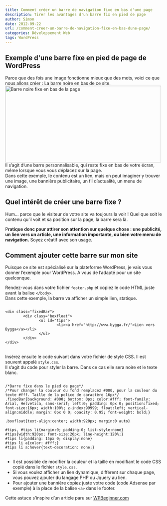 ```yaml
---
title: Comment créer un barre de navigation fixe en bas d'une page
description: Tirer les avantages d'un barre fix en pied de page
author: Simon
date: 2012-09-22
url: /comment-creer-un-barre-de-navigation-fixe-en-bas-dune-page/
categories: Développement Web
tags: WordPress
---
```

## Exemple d'une barre fixe en pied de page de WordPress

Parce que des fois une image fonctionne mieux que des mots, voici ce que nous allons créer : La barre noire en bas de ce site.  
<img src="http://www.bygga.fr/wp-content/uploads/2012/09/fixe-barre.png" alt="Barre noire fixe en bas de la page" title="fixe-barre" width="500" height="245" class="aligncenter size-full wp-image-329" />  
Il s’agit d’une barre personnalisable, qui reste fixe en bas de votre écran, même lorsque vous vous déplacez sur la page.  
Dans cette exemple, le contenu est un lien, mais on peut imaginer y trouver une image, une bannière publicitaire, un fil d’actualité, un menu de navigation.

## Quel intérêt de créer une barre fixe ?

Hum… parce que le visiteur de votre site va toujours la voir ! Quel que soit le contenu qu’il voit et sa position sur la page, la barre sera là.  

P**ratique donc pour attirer son attention sur quelque chose : une publicité, un lien vers un article, une information importante, ou bien votre menu de navigation.** Soyez créatif avec son usage.

## Comment ajouter cette barre sur mon site

Puisque ce site est spécialisé sur la plateforme WordPress, je vais vous donner l’exemple pour WordPress. A vous de l’adapté pour un site quelconque.

Rendez-vous dans votre fichier <code>footer.php</code> et copiez le code HTML juste avant la balise <code>&lt;/body&gt;</code>.  
Dans cette exemple, la barre va afficher un simple lien, statique.

<pre class="language-html">
<code>
&lt;div class="fixedBar"&gt;
        &lt;div class="boxfloat"&gt;
               &lt;ul id="tips"&gt;
                       &lt;li&gt;&lt;a href="http://www.bygga.fr/"&gt;Lien vers Bygga&lt;/a&gt;&lt;/li&gt;                    
               &lt;/ul&gt;
        &lt;/div&gt;
&lt;/div&gt;
</code>
</pre>

Insérez ensuite le code suivant dans votre fichier de style CSS. Il est souvent appelé <code>style.css</code>.  
Il s’agit du code pour styler la barre. Dans ce cas elle sera noire et le texte blanc.

<pre class="language-css">
<code>
/*Barre fixe dans le pied de page*/
/*Pour changer la couleur du fond remplacez #000, pour la couleur du texte #fff. Taille de la police de caractère 16px*/ 
.fixedBar{background: #000; bottom: 0px; color:#fff; font-family: Arial, Helvetica, sans-serif; left:0; padding: 0px 0; position:fixed; font-size:16px; width:100%; z-index:99999; float:left; vertical-align:middle; margin: 0px 0 0; opacity: 0.95; font-weight: bold;}
 
.boxfloat{text-align:center; width:920px; margin:0 auto}
 
#tips, #tips li{margin:0; padding:0; list-style:none}
#tips{width:920px; font-size:20px; line-height:120%;}
#tips li{padding: 15px 0; display:none}
#tips li a{color: #fff;}
#tips li a:hover{text-decoration: none;}
</code>
</pre>

  * Il est possible de modifier la couleur et la taille en modifiant le code CSS copié dans le fichier <code>style.css</code>.
  * Si vous voulez afficher un lien dynamique, différent sur chaque page, vous pouvez ajouter du langage PHP ou Jquery au lien.
  * Pour ajouter une bannière copiez juste votre code (code Adsense par exemple) à la place de la balise <code>&lt;a&gt;</code> dans le footer.

Cette astuce s’inspire d’un article paru sur [WPBeginner.com][1]

 [1]: http://www.wpbeginner.com/wp-tutorials/how-to-create-a-sticky-floating-footer-bar-in-wordpress/ "barre navigation fixe"
